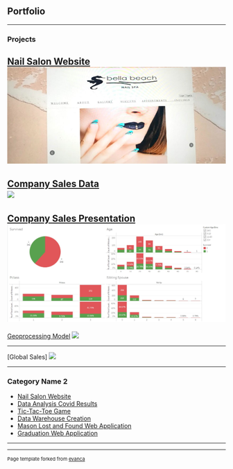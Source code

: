 ## Portfolio

---

### Projects 

[Nail Salon Website](sample_page.md)
<br>
<img src= "homepage.jpg"/>
---

[Company Sales Data](/sample_page)
<br>
<img src= "images/combinedgraphs1.png?raw=true"/>
---
[Company Sales Presentation](dashboard.jpg) 
<img src="dashboard.jpg"/>
---
[Geoprocessing Model](/pdf/sample_presentation.pdf)
<img src="images/geoprocessing1.png?raw=true"/>

---
[Global Sales]
<img src="images/titanic.png?raw=true"/>

---

### Category Name 2

- [Nail Salon Website](http://example.com/)
- [Data Analysis Covid Results](http://example.com/)
- [Tic-Tac-Toe Game](http://example.com/)
- [Data Warehouse Creation](http://example.com/)
- [Mason Lost and Found Web Application ](http://example.com/)
- [Graduation Web Application](http://example.com/)

---




---
<!-- Footer all rights reserved-->
<p style="font-size:11px">Page template forked from <a href="https://github.com/evanca/quick-portfolio">evanca</a></p>
<!-- Remove above link if you don't want to attibute -->
